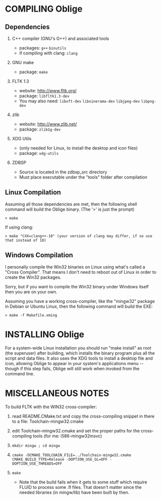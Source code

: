 
# COMPILING Oblige

## Dependencies

1. C++ compiler (GNU's G++) and associated tools
   * packages: `g++` `binutils`
   * if compiling with clang: `clang`

2. GNU make
   * package: `make`

3. FLTK 1.3 
   * website: http://www.fltk.org/
   * package: `libfltk1.3-dev`
   * You may also need: `libxft-dev` `libxinerama-dev` `libjpeg-dev` `libpng-dev`

4. zlib
   * website: http://www.zlib.net/
   * package: `zlib1g-dev`

5. XDG Utils
   * (only needed for Linux, to install the desktop and icon files)
   * package: `xdg-utils`
   
6. ZDBSP
   * Source is located in the zdbsp_src directory
   * Must place executable under the "tools" folder after compilation

## Linux Compilation

Assuming all those dependencies are met, then the following shell
command will build the Oblige binary. (The '>' is just the prompt)

    > make

If using clang:

    > make "CXX=clang++-10" (your version of clang may differ, if so use that instead of 10)

## Windows Compilation

I personally compile the Win32 binaries on Linux using what's
called a "Cross Compiler".  That means I don't need to reboot
out of Linux in order to create the Win32 packages.

Sorry, but if you want to compile the Win32 binary under
Windows itself then you are on your own.

Assuming you have a working cross-compiler, like the "mingw32"
package in Debian or Ubuntu Linux, then the following command
will build the EXE:

    > make -f Makefile.xming


# INSTALLING Oblige

For a system-wide Linux installation you should run "make install"
as root (the superuser) after building, which installs the binary
program plus all the script and data files.  It also uses the XDG
tools to install a desktop file and icon, allowing Oblige to appear
in your system's applications menu -- though if this step fails,
Oblige will still work when invoked from the command line.



# MISCELLANEOUS NOTES

To build FLTK with the WIN32 cross-compiler:

1. read README.CMake.txt and copy the cross-compiling snippet in there to a file: Toolchain-mingw32.cmake

2. edit Toolchain-mingw32.cmake and set the proper paths for the cross-compiling tools (for me: i586-mingw32msvc)

3. `mkdir mingw ; cd mingw`

4. `cmake -DCMAKE_TOOLCHAIN_FILE=../Toolchain-mingw32.cmake CMAKE_BUILD_TYPE=Release -DOPTION_USE_GL=OFF -DOPTION_USE_THREADS=OFF`

5. `make`
   * Note that the build fails when it gets to some stuff which require FLUID to process some .fl files.  That doesn't matter since the needed libraries (in mingw/lib) have been built by then.
